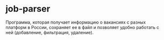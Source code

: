 # job-parser

Программа, которая получает информацию о вакансиях с разных платформ в России, сохраняет ее в файл и позволяет удобно работать с ней (добавление, фильтрация, удаление).
